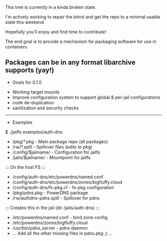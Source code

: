 This tree is currently in a kinda broken state.

I'm actively working to repair the bitrot and get the
repo to a minimal usable state this weekend.

Hopefully you'll enjoy and find time to contribute!

The end goal is to provide a mechanism for packaging
software for use in containers.

Packages can be in any format libarchive supports (yay!)
---
* Goals for 0.1.0
- Working target mounts
- Improve configuration system to support
  global & per-jail configurations
- code de-duplication
- sanitization and security checks

---
* Examples

$ ./jailfs examples/auth-dns

* /pkg/*.pkg		- Main package repo (all packages)
* /rw/*.spill		- Spillover files (edits to pkg)
* /config/$jailname/	- Configuration for jailfs
* /jails/$jailname/	- Mountpoint for jailfs

::: On the host FS :::
*	/config/auth-dns/etc/powerdns/named.conf
*	/config/auth-dns/etc/powerdns/zones/bigfluffy.cloud
*	/config/auth-dns/fs-pkg.cf	- fs-pkg configuration
*	/pkg/pdns.pkg			- PowerDNS package
*	/rw/authdns-pdns.spill		- Spillover for pdns

::: Creates this in the jail (dir /jails/auth-dns) :::
*	/etc/powerdns/named.conf	- bind zone config
*	/etc/powerdns/zones/bigfluffy.cloud
*	/usr/bin/pdns_server		- pdns daemon
*    ... Add all the other missing files in pdns.pkg ;) ...
